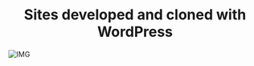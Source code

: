 <h1 align="center">Sites developed and cloned with WordPress</h1>

![IMG](https://king.host/blog/wp-content/uploads/2019/02/2019-02-12img-blog-wordpress-templates.png)
